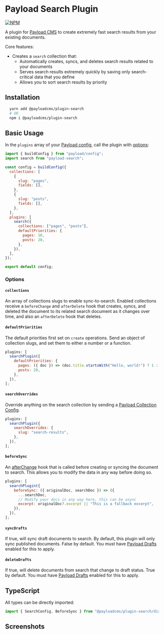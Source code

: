 # Payload Search Plugin

[![NPM](https://img.shields.io/npm/v/@payloadcms/plugin-search)](https://www.npmjs.com/package/@payloadcms/plugin-search)

A plugin for [Payload CMS](https://github.com/payloadcms/payload) to create extremely fast search results from your existing documents.

Core features:

- Creates a `search` collection that:
  - Automatically creates, syncs, and deletes search results related to your documents
  - Serves search results extremely quickly by saving only search-critical data that you define
  - Allows you to sort search results by priority

## Installation

```bash
  yarn add @payloadcms/plugin-search
  # OR
  npm i @payloadcms/plugin-search
```

## Basic Usage

In the `plugins` array of your [Payload config](https://payloadcms.com/docs/configuration/overview), call the plugin with [options](#options):

```js
import { buildConfig } from "payload/config";
import search from "payload-search";

const config = buildConfig({
  collections: [
    {
      slug: "pages",
      fields: [],
    },
    {
      slug: "posts",
      fields: [],
    },
  ],
  plugins: [
    search({
      collections: ["pages", "posts"],
      defaultPriorities: {
        pages: 10,
        posts: 20,
      },
    }),
  ],
});

export default config;
```

### Options

#### `collections`

An array of collections slugs to enable sync-to-search. Enabled collections receive a `beforeChange` and `afterDelete` hook that creates, syncs, and deleted the document to its related search document as it changes over time, and also an `afterDelete` hook that deletes.

#### `defaultPriorities`

The default priorities first set on `create` operations. Send an object of collection slugs, and set them to either a number or a function.

```js
plugins: [
  searchPlugin({
    defaultPriorities: {
      pages: ({ doc }) => (doc.title.startsWith("Hello, world!") ? 1 : 10),
      posts: 20,
    },
  }),
];
```

#### `searchOverrides`

Override anything on the search collection by sending a [Payload Collection Config](https://payloadcms.com/docs/configuration/collections).

```js
plugins: [
  searchPlugin({
    searchOverrides: {
      slug: "search-results",
    },
  }),
];
```

#### `beforeSync`

An [afterChange](<[afterChange](https://payloadcms.com/docs/hooks/globals#afterchange)>) hook that is called before creating or syncing the document to search. This allows you to modify the data in any way before doing so.

```js
plugins: [
  searchPlugin({
    beforeSync: ({ originalDoc, searchDoc }) => ({
      ...searchDoc,
      // Modify your docs in any way here, this can be async
      excerpt: originalDoc?.excerpt || "This is a fallback excerpt",
    }),
  }),
];
```

#### `syncDrafts`

If true, will sync draft documents to search. By default, this plugin will only sync published documents. False by default. You must have [Payload Drafts](https://payloadcms.com/docs/versions/drafts) enabled for this to apply.

#### `deleteDrafts`

If true, will delete documents from search that change to draft status. True by default. You must have [Payload Drafts](https://payloadcms.com/docs/versions/drafts) enabled for this to apply.

## TypeScript

All types can be directly imported:

```js
import { SearchConfig, BeforeSync } from "@payloadcms/plugin-search/dist/types";
```

## Screenshots
